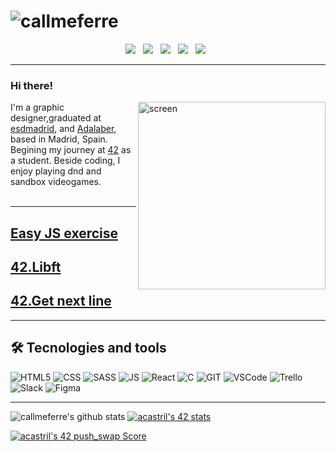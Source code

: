 # ![callmeferre](https://i.imgur.com/2ZH1ist.png?1)

<p align='center'>
<a href="https://behance.com/callmeferre"><img src="https://img.icons8.com/material/48/000000/behance.png"/></a>&nbsp;&nbsp;
<a href="https://twitter.com/callmeferre"><img src="https://img.icons8.com/material/48/000000/twitter--v1.png"/></a>&nbsp;&nbsp;
<a href="https://instagram.com/callmeferre"><img src="https://img.icons8.com/material/48/000000/instagram-new--v1.png"/></a>&nbsp;&nbsp;
<a href="https://www.linkedin.com/in/anacastrillosoria/"><img src="https://img.icons8.com/material/48/000000/linkedin--v1.png"/></a>&nbsp;&nbsp;
<a href="https://codepen.io/callmeferre"><img src="https://img.icons8.com/material/48/000000/codepen.png"/></a>&nbsp;&nbsp;
</p>

---

### Hi there!

<img align="right" alt="screen" src="https://i.imgur.com/DDHxqB5.png" width="300"/>

I'm a graphic designer,graduated at [esdmadrid](https://esdmadrid.es/), and [Adalaber](https://adalab.es/), based in Madrid, Spain. Begining my journey at [42](https://www.42madrid.com/) as a student. Beside coding, I enjoy playing dnd and sandbox videogames.
<br></br>

---
## [Easy JS exercise](https://github.com/callmeferre/easy-JS-exercises)
## [42.Libft](https://github.com/callmeferre/Libft)
## [42.Get next line](https://github.com/callmeferre/get-new-line)
---

## 🛠️ Tecnologies and tools

![HTML5](https://img.shields.io/badge/html5%20-%23E34F26.svg?&style=for-the-badge&logo=html5&logoColor=white)
![CSS](https://img.shields.io/badge/css3%20-%231572B6.svg?&style=for-the-badge&logo=css3&logoColor=white)
![SASS](https://img.shields.io/badge/SASS%20-hotpink.svg?&style=for-the-badge&logo=SASS&logoColor=white)
![JS](https://img.shields.io/badge/javascript%20-%23323330.svg?&style=for-the-badge&logo=javascript&logoColor=white)
![React](https://img.shields.io/badge/react%20-%231572B6.svg?style=for-the-badge&logo=react&logoColor=white)
![C](https://img.shields.io/badge/-C-007ACC.svg?style=for-the-badge&logo=c&logoColor=white)
![GIT](https://img.shields.io/badge/-git-F05032.svg?style=for-the-badge&logo=git&logoColor=white)
![VSCode](https://img.shields.io/badge/-VS%20Code-007ACC.svg?style=for-the-badge&logo=visual-studio-code&logoColor=white)
![Trello](https://img.shields.io/badge/-Trello-0079BF.svg?style=for-the-badge&logo=Trello&logoColor=white)
![Slack](https://img.shields.io/badge/-Slack-E01563.svg?style=for-the-badge&logo=Slack&logoColor=white)
![Figma](https://img.shields.io/badge/figma%20-%23F24E1E.svg?&style=for-the-badge&logo=figma&logoColor=white)

---

![callmeferre's github stats](https://github-readme-stats.vercel.app/api?username=callmeferre&theme=algolia&show_icons=true)
[![acastril's 42 stats](https://badge42.vercel.app/api/v2/cl2h8hhpf010709mz9207c0i6/stats?cursusId=21&coalitionId=66)](https://github.com/JaeSeoKim/badge42)

[![acastril's 42 push_swap Score](https://badge42.vercel.app/api/v2/cl2h8hhpf010709mz9207c0i6/project/2389011)](https://github.com/JaeSeoKim/badge42)




